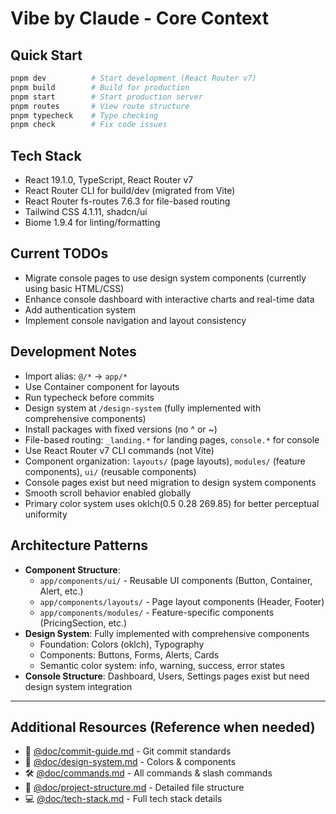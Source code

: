 # Vibe by Claude - Core Context

## Quick Start
```bash
pnpm dev          # Start development (React Router v7)
pnpm build        # Build for production
pnpm start        # Start production server
pnpm routes       # View route structure
pnpm typecheck    # Type checking
pnpm check        # Fix code issues
```

## Tech Stack
- React 19.1.0, TypeScript, React Router v7
- React Router CLI for build/dev (migrated from Vite)
- React Router fs-routes 7.6.3 for file-based routing
- Tailwind CSS 4.1.11, shadcn/ui
- Biome 1.9.4 for linting/formatting

## Current TODOs
- Migrate console pages to use design system components (currently using basic HTML/CSS)
- Enhance console dashboard with interactive charts and real-time data
- Add authentication system
- Implement console navigation and layout consistency

## Development Notes
- Import alias: `@/*` → `app/*`
- Use Container component for layouts
- Run typecheck before commits
- Design system at `/design-system` (fully implemented with comprehensive components)
- Install packages with fixed versions (no ^ or ~)
- File-based routing: `_landing.*` for landing pages, `console.*` for console
- Use React Router v7 CLI commands (not Vite)
- Component organization: `layouts/` (page layouts), `modules/` (feature components), `ui/` (reusable components)
- Console pages exist but need migration to design system components
- Smooth scroll behavior enabled globally
- Primary color system uses oklch(0.5 0.28 269.85) for better perceptual uniformity

## Architecture Patterns
- **Component Structure**: 
  - `app/components/ui/` - Reusable UI components (Button, Container, Alert, etc.)
  - `app/components/layouts/` - Page layout components (Header, Footer)
  - `app/components/modules/` - Feature-specific components (PricingSection, etc.)
- **Design System**: Fully implemented with comprehensive components
  - Foundation: Colors (oklch), Typography
  - Components: Buttons, Forms, Alerts, Cards
  - Semantic color system: info, warning, success, error states
- **Console Structure**: Dashboard, Users, Settings pages exist but need design system integration

---

## Additional Resources (Reference when needed)
- 📝 [@doc/commit-guide.md](/@doc/commit-guide.md) - Git commit standards
- 🎨 [@doc/design-system.md](/@doc/design-system.md) - Colors & components
- 🛠️ [@doc/commands.md](/@doc/commands.md) - All commands & slash commands
- 📁 [@doc/project-structure.md](/@doc/project-structure.md) - Detailed file structure
- 💻 [@doc/tech-stack.md](/@doc/tech-stack.md) - Full tech stack details